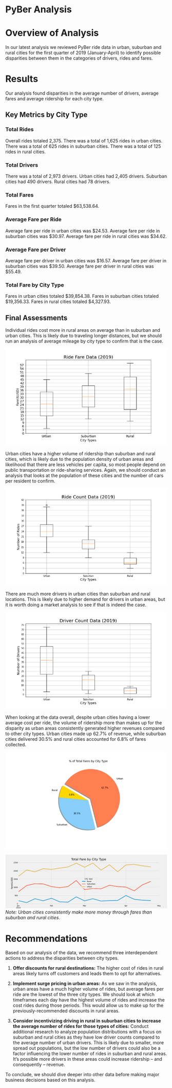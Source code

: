 # PyBer Analysis

# Overview of Analysis 

In our latest analysis we reviewed PyBer ride data in urban, suburban and rural cities for the first quarter of 2019 (January-April) to identify possible disparities between them in the categories of drivers, rides and fares. 

# Results 

Our analysis found disparities in the average number of drivers, average fares and average ridership for each city type. 

## Key Metrics by City Type

### Total Rides 

Overall rides totaled 2,375.
There was a total of 1,625 rides in urban cities. 
There was a total of 625 rides in suburban cities. 
There was a total of 125 rides in rural cities. 

### Total Drivers 

There was a total of 2,973 drivers. 
Urban cities had 2,405 drivers. 
Suburban cities had 490 drivers. 
Rural cities had 78 drivers. 

### Total Fares 

Fares in the first quarter totaled $63,538.64. 

### Average Fare per Ride 

Average fare per ride in urban cities was $24.53.
Average fare per ride in suburban cities was $30.97. 
Average fare per ride in rural cities was $34.62. 

### Average Fare per Driver

Average fare per driver in urban cities was $16.57.
Average fare per driver in suburban cities was $39.50.
Average fare per driver in rural cities was $55.49.

### Total Fare by City Type

Fares in urban cities totaled $39,854.38.
Fares in suburban cities totaled $19,356.33.
Fares in rural cities totaled $4,327.93. 

## Final Assessments 

Individual rides cost more in rural areas on average than in suburban and urban cities. This is likely due to traveling longer distances, but we should run an analysis of average mileage by city type to confirm that is the case.  

![](analysis/Fig3.png)

Urban cities have a higher volume of ridership than suburban and rural cities, which is likely due to the population density of urban areas and likelihood that there are less vehicles per capita, so most people depend on public transportation or ride-sharing services. Again, we should conduct an analysis that looks at the population of these cities and the number of cars per resident to confirm. 

![](analysis/Fig2.png)

There are much more drivers in urban cities than suburban and rural locations. This is likely due to higher demand for drivers in urban areas, but it is worth doing a market analysis to see if that is indeed the case. 

![](analysis/Fig4.png)

When looking at the data overall, despite urban cities having a lower average cost per ride, the volume of ridership more than makes up for the disparity as urban areas consistently generated higher revenues compared to other city types. Urban cities made up 62.7% of revenue, while suburban cities delivered 30.5% and rural cities accounted for 6.8% of fares collected. 

![](analysis/Fig5.png)


![](analysis/PyBer_fare_summary.png)
*Note: Urban cities consistently make more money through fares than suburban and rural cities.*

# Recommendations
Based on our analysis of the data, we recommend three interdependent actions to address the disparities between city types.

1. **Offer discounts for rural destinations:** The higher cost of rides in rural areas likely turns off customers and leads them to opt for alternatives. 

2. **Implement surge pricing in urban areas:** As we saw in the analysis, urban areas have a much higher volume of rides, but average fares per ride are the lowest of the three city types. We should look at which timeframes each day have the highest volume of rides and increase the cost rides during those periods. This would allow us to make up for the previously-recommended discounts in rural areas. 

3. **Consider incentivizing driving in rural in suburban cities to increase the average number of rides for those types of cities:** Conduct additional research to analyze population distributions with a focus on suburban and rural cities as they have low driver counts compared to the average number of urban drivers. This is likely due to smaller, more spread out populations, but the low number of drivers could also be a factor influencing the lower number of rides in suburban and rural areas. It’s possible more drivers in these areas could increase ridership – and consequently – revenue. 

To conclude, we should dive deeper into other data before making major business decisions based on this analysis. 


